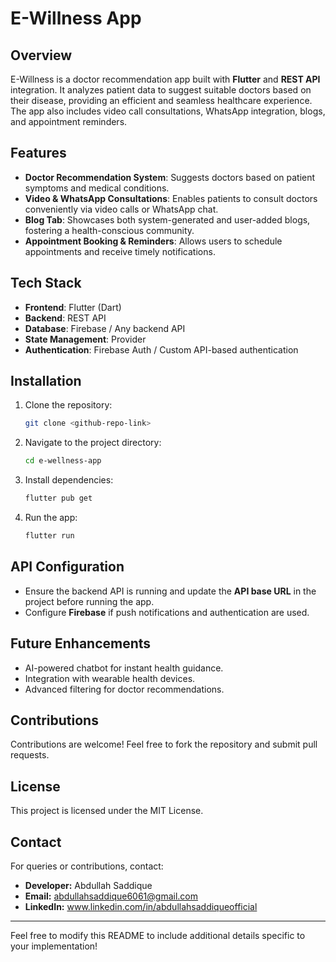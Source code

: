 # E-Willness App

## Overview
E-Willness is a doctor recommendation app built with **Flutter** and **REST API** integration. It analyzes patient data to suggest suitable doctors based on their disease, providing an efficient and seamless healthcare experience. The app also includes video call consultations, WhatsApp integration, blogs, and appointment reminders.

## Features
- **Doctor Recommendation System**: Suggests doctors based on patient symptoms and medical conditions.
- **Video & WhatsApp Consultations**: Enables patients to consult doctors conveniently via video calls or WhatsApp chat.
- **Blog Tab**: Showcases both system-generated and user-added blogs, fostering a health-conscious community.
- **Appointment Booking & Reminders**: Allows users to schedule appointments and receive timely notifications.

## Tech Stack
- **Frontend**: Flutter (Dart)
- **Backend**: REST API
- **Database**: Firebase / Any backend API
- **State Management**: Provider 
- **Authentication**: Firebase Auth / Custom API-based authentication

## Installation
1. Clone the repository:
   ```bash
   git clone <github-repo-link>
   ```
2. Navigate to the project directory:
   ```bash
   cd e-wellness-app
   ```
3. Install dependencies:
   ```bash
   flutter pub get
   ```
4. Run the app:
   ```bash
   flutter run
   ```

## API Configuration
- Ensure the backend API is running and update the **API base URL** in the project before running the app.
- Configure **Firebase** if push notifications and authentication are used.

## Future Enhancements
- AI-powered chatbot for instant health guidance.
- Integration with wearable health devices.
- Advanced filtering for doctor recommendations.

## Contributions
Contributions are welcome! Feel free to fork the repository and submit pull requests.

## License
This project is licensed under the MIT License.

## Contact
For queries or contributions, contact:
- **Developer:** Abdullah Saddique
- **Email:** abdullahsaddique6061@gmail.com
- **LinkedIn:** www.linkedin.com/in/abdullahsaddiqueofficial

---

Feel free to modify this README to include additional details specific to your implementation!
